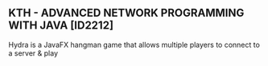 ## KTH - ADVANCED NETWORK PROGRAMMING WITH JAVA [ID2212]
Hydra is a JavaFX hangman game that allows multiple players to connect to a server & play
